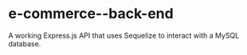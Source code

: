 # e-commerce--back-end
A working Express.js API that uses Sequelize to interact with a MySQL database.
